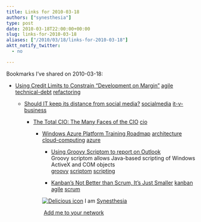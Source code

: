 ```yaml
---
title: Links for 2010-03-18
authors: ["synesthesia"]
type: post
date: 2010-03-18T22:00:00+00:00
slug: links-for-2010-03-18 
aliases: ["/2010/03/18/links-for-2010-03-18"]
aktt_notify_twitter:
  - no

---
```

Bookmarks I&#8217;ve shared on 2010-03-18:

  * [Using Credit Limits to Constrain &ldquo;Development on Margin&rdquo;][1] 
    [agile][2] [technical-debt][3] [refactoring][4] </li> 
    
      * [Should IT keep its distance from social media?][5] 
        [socialmedia][6] [it-v-business][7] </li> 
        
          * [The Total CIO: The Many Faces of the CIO][8] 
            [cio][9] </li> 
            
              * [Windows Azure Platform Training Roadmap][10] 
                [architecture][11] [cloud-computing][12] [azure][13] </li> 
                
                  * [Using Groovy Scriptom to report on Outlook][14]  
                    Groovy scriptom allows Java-based scripting of Windows ActiveX and COM objects  
                    [groovy][15] [scriptom][16] [scripting][17] 
                  * [Kanban&#8217;s Not Better than Scrum, It&#8217;s Just Smaller][18] 
                    [kanban][19] [agile][2] [scrum][20] </li> </ul> 
                    
                    <p class="deliciouslink">
                      <a href="https://del.icio.us/synesthesia" title="See all my bookmarks on del.icio.us"><img src="https://www.synesthesia.co.uk/images/deliciousicon.jpg" alt="Delicious icon" /></a>&nbsp;I am <a href="https://del.icio.us/synesthesia" title="See all my bookmarks on del.icio.us">Synesthesia</a>
                    </p>
                    
                    <p class="deliciouslink">
                      <a href="https://del.icio.us/network?add=synesthesia" title="Add me to your del.icio.us network"><img src="https://www.synesthesia.co.uk/images/add.gif" alt="" /></a>&nbsp;<a href="https://del.icio.us/network?add=synesthesia" title="Add me to your del.icio.us network">Add me to your network</a>
                    </p>

 [1]: https://theagileexecutive.com/2010/03/01/using-credit-limits-to-constrain-development-on-margin
 [2]: https://delicious.com/synesthesia/agile
 [3]: https://delicious.com/synesthesia/technical-debt
 [4]: https://delicious.com/synesthesia/refactoring
 [5]: https://www.information-age.com/blog/1205933/should-it-keep-its-distance-from-social-media.thtml
 [6]: https://delicious.com/synesthesia/socialmedia
 [7]: https://delicious.com/synesthesia/it-v-business
 [8]: https://totalcio.blogspot.com/2010/03/many-faces-of-cio.html
 [9]: https://delicious.com/synesthesia/cio
 [10]: https://blogs.msdn.com/billzack/archive/2010/03/13/windows-azure-platform-training-roadmap.aspx
 [11]: https://delicious.com/synesthesia/architecture
 [12]: https://delicious.com/synesthesia/cloud-computing
 [13]: https://delicious.com/synesthesia/azure
 [14]: https://blog.kartikshah.info/2010/03/using-groovy-scriptom-to-report-on.html
 [15]: https://delicious.com/synesthesia/groovy
 [16]: https://delicious.com/synesthesia/scriptom
 [17]: https://delicious.com/synesthesia/scripting
 [18]: https://agile.dzone.com/articles/kanbans-not-better-scrum-its?mkt_tok=3RkMMJWWfF9wsRonuaXAZKXonjHpfsX+7e0vT/rn28M3109ad+rmPBy90IUB
 [19]: https://delicious.com/synesthesia/kanban
 [20]: https://delicious.com/synesthesia/scrum